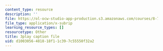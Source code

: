 ```yaml
---
content_type: resource
description: ''
file: https://ol-ocw-studio-app-production.s3.amazonaws.com/courses/8-701-introduction-to-nuclear-and-particle-physics-fall-2020/d1003056481818f11c397c55550f32a2_nXzur-2hbkI.srt
file_type: application/x-subrip
learning_resource_types: []
resourcetype: Other
title: 3play caption file
uid: d1003056-4818-18f1-1c39-7c55550f32a2
---
```

